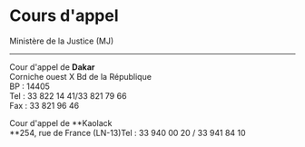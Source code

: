 # Cours d'appel

Ministère de la Justice (MJ)  

-------------------------------

Cour d'appel de **Dakar**  
Corniche ouest X Bd de la République  
BP : 14405  
Tel : 33 822 14 41/33 821 79 66  
Fax : 33 821 96 46  
  
  
Cour d'appel de **Kaolack  
**254, rue de France (LN-13)Tel : 33 940 00 20 / 33 941 84 10